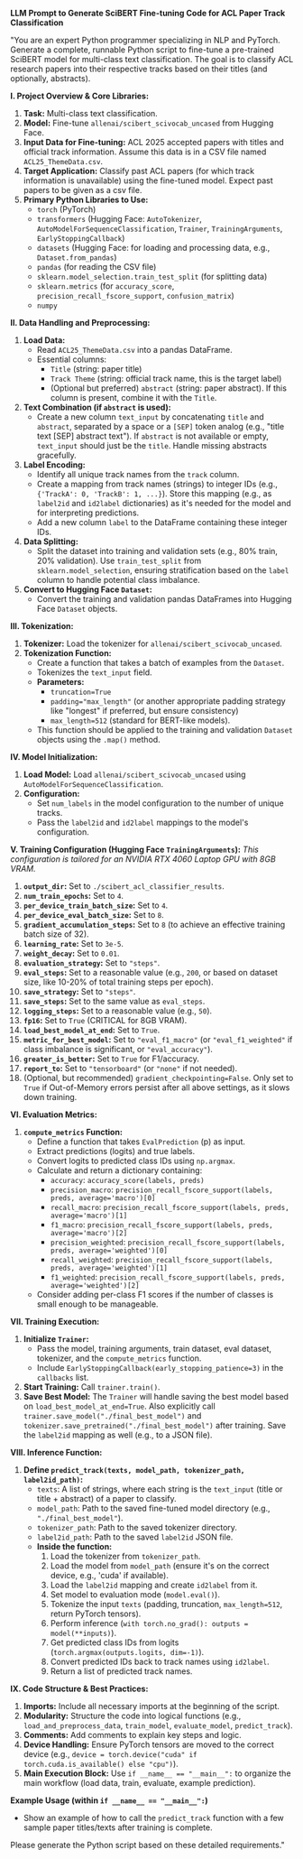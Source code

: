 **LLM Prompt to Generate SciBERT Fine-tuning Code for ACL Paper Track Classification**

"You are an expert Python programmer specializing in NLP and PyTorch. Generate a complete, runnable Python script to fine-tune a pre-trained SciBERT model for multi-class text classification. The goal is to classify ACL research papers into their respective tracks based on their titles (and optionally, abstracts).

**I. Project Overview & Core Libraries:**

1.  **Task:** Multi-class text classification.
2.  **Model:** Fine-tune `allenai/scibert_scivocab_uncased` from Hugging Face.
3.  **Input Data for Fine-tuning:** ACL 2025 accepted papers with titles and official track information. Assume this data is in a CSV file named `ACL25_ThemeData.csv`.
4.  **Target Application:** Classify past ACL papers (for which track information is unavailable) using the fine-tuned model. Expect past papers to be given as a csv file.
5.  **Primary Python Libraries to Use:**
    * `torch` (PyTorch)
    * `transformers` (Hugging Face: `AutoTokenizer`, `AutoModelForSequenceClassification`, `Trainer`, `TrainingArguments`, `EarlyStoppingCallback`)
    * `datasets` (Hugging Face: for loading and processing data, e.g., `Dataset.from_pandas`)
    * `pandas` (for reading the CSV file)
    * `sklearn.model_selection.train_test_split` (for splitting data)
    * `sklearn.metrics` (for `accuracy_score`, `precision_recall_fscore_support`, `confusion_matrix`)
    * `numpy`

**II. Data Handling and Preprocessing:**

1.  **Load Data:**
    * Read `ACL25_ThemeData.csv` into a pandas DataFrame.
    * Essential columns:
        * `Title` (string: paper title)
        * `Track Theme` (string: official track name, this is the target label)
        * (Optional but preferred) `abstract` (string: paper abstract). If this column is present, combine it with the `Title`.
2.  **Text Combination (if `abstract` is used):**
    * Create a new column `text_input` by concatenating `title` and `abstract`, separated by a space or a `[SEP]` token analog (e.g., "title text [SEP] abstract text"). If `abstract` is not available or empty, `text_input` should just be the `title`. Handle missing abstracts gracefully.
3.  **Label Encoding:**
    * Identify all unique track names from the `track` column.
    * Create a mapping from track names (strings) to integer IDs (e.g., `{'TrackA': 0, 'TrackB': 1, ...}`). Store this mapping (e.g., as `label2id` and `id2label` dictionaries) as it's needed for the model and for interpreting predictions.
    * Add a new column `label` to the DataFrame containing these integer IDs.
4.  **Data Splitting:**
    * Split the dataset into training and validation sets (e.g., 80% train, 20% validation). Use `train_test_split` from `sklearn.model_selection`, ensuring stratification based on the `label` column to handle potential class imbalance.
5.  **Convert to Hugging Face `Dataset`:**
    * Convert the training and validation pandas DataFrames into Hugging Face `Dataset` objects.

**III. Tokenization:**

1.  **Tokenizer:** Load the tokenizer for `allenai/scibert_scivocab_uncased`.
2.  **Tokenization Function:**
    * Create a function that takes a batch of examples from the `Dataset`.
    * Tokenizes the `text_input` field.
    * **Parameters:**
        * `truncation=True`
        * `padding="max_length"` (or another appropriate padding strategy like "longest" if preferred, but ensure consistency)
        * `max_length=512` (standard for BERT-like models).
    * This function should be applied to the training and validation `Dataset` objects using the `.map()` method.

**IV. Model Initialization:**

1.  **Load Model:** Load `allenai/scibert_scivocab_uncased` using `AutoModelForSequenceClassification`.
2.  **Configuration:**
    * Set `num_labels` in the model configuration to the number of unique tracks.
    * Pass the `label2id` and `id2label` mappings to the model's configuration.

**V. Training Configuration (Hugging Face `TrainingArguments`):**
    *This configuration is tailored for an NVIDIA RTX 4060 Laptop GPU with 8GB VRAM.*

1.  **`output_dir`:** Set to `./scibert_acl_classifier_results`.
2.  **`num_train_epochs`:** Set to `4`.
3.  **`per_device_train_batch_size`:** Set to `4`.
4.  **`per_device_eval_batch_size`:** Set to `8`.
5.  **`gradient_accumulation_steps`:** Set to `8` (to achieve an effective training batch size of 32).
6.  **`learning_rate`:** Set to `3e-5`.
7.  **`weight_decay`:** Set to `0.01`.
8.  **`evaluation_strategy`:** Set to `"steps"`.
9.  **`eval_steps`:** Set to a reasonable value (e.g., `200`, or based on dataset size, like 10-20% of total training steps per epoch).
10. **`save_strategy`:** Set to `"steps"`.
11. **`save_steps`:** Set to the same value as `eval_steps`.
12. **`logging_steps`:** Set to a reasonable value (e.g., `50`).
13. **`fp16`:** Set to `True` (CRITICAL for 8GB VRAM).
14. **`load_best_model_at_end`:** Set to `True`.
15. **`metric_for_best_model`:** Set to `"eval_f1_macro"` (or `"eval_f1_weighted"` if class imbalance is significant, or `"eval_accuracy"`).
16. **`greater_is_better`:** Set to `True` for F1/accuracy.
17. **`report_to`:** Set to `"tensorboard"` (or `"none"` if not needed).
18. (Optional, but recommended) `gradient_checkpointing=False`. Only set to `True` if Out-of-Memory errors persist after all above settings, as it slows down training.

**VI. Evaluation Metrics:**

1.  **`compute_metrics` Function:**
    * Define a function that takes `EvalPrediction` (p) as input.
    * Extract predictions (logits) and true labels.
    * Convert logits to predicted class IDs using `np.argmax`.
    * Calculate and return a dictionary containing:
        * `accuracy`: `accuracy_score(labels, preds)`
        * `precision_macro`: `precision_recall_fscore_support(labels, preds, average='macro')[0]`
        * `recall_macro`: `precision_recall_fscore_support(labels, preds, average='macro')[1]`
        * `f1_macro`: `precision_recall_fscore_support(labels, preds, average='macro')[2]`
        * `precision_weighted`: `precision_recall_fscore_support(labels, preds, average='weighted')[0]`
        * `recall_weighted`: `precision_recall_fscore_support(labels, preds, average='weighted')[1]`
        * `f1_weighted`: `precision_recall_fscore_support(labels, preds, average='weighted')[2]`
    * Consider adding per-class F1 scores if the number of classes is small enough to be manageable.

**VII. Training Execution:**

1.  **Initialize `Trainer`:**
    * Pass the model, training arguments, train dataset, eval dataset, tokenizer, and the `compute_metrics` function.
    * Include `EarlyStoppingCallback(early_stopping_patience=3)` in the `callbacks` list.
2.  **Start Training:** Call `trainer.train()`.
3.  **Save Best Model:** The `Trainer` will handle saving the best model based on `load_best_model_at_end=True`. Also explicitly call `trainer.save_model("./final_best_model")` and `tokenizer.save_pretrained("./final_best_model")` after training. Save the `label2id` mapping as well (e.g., to a JSON file).

**VIII. Inference Function:**

1.  **Define `predict_track(texts, model_path, tokenizer_path, label2id_path)`:**
    * `texts`: A list of strings, where each string is the `text_input` (title or title + abstract) of a paper to classify.
    * `model_path`: Path to the saved fine-tuned model directory (e.g., `"./final_best_model"`).
    * `tokenizer_path`: Path to the saved tokenizer directory.
    * `label2id_path`: Path to the saved `label2id` JSON file.
    * **Inside the function:**
        1.  Load the tokenizer from `tokenizer_path`.
        2.  Load the model from `model_path` (ensure it's on the correct device, e.g., 'cuda' if available).
        3.  Load the `label2id` mapping and create `id2label` from it.
        4.  Set model to evaluation mode (`model.eval()`).
        5.  Tokenize the input `texts` (padding, truncation, `max_length=512`, return PyTorch tensors).
        6.  Perform inference (`with torch.no_grad(): outputs = model(**inputs)`).
        7.  Get predicted class IDs from logits (`torch.argmax(outputs.logits, dim=-1)`).
        8.  Convert predicted IDs back to track names using `id2label`.
        9.  Return a list of predicted track names.

**IX. Code Structure & Best Practices:**

1.  **Imports:** Include all necessary imports at the beginning of the script.
2.  **Modularity:** Structure the code into logical functions (e.g., `load_and_preprocess_data`, `train_model`, `evaluate_model`, `predict_track`).
3.  **Comments:** Add comments to explain key steps and logic.
4.  **Device Handling:** Ensure PyTorch tensors are moved to the correct device (e.g., `device = torch.device("cuda" if torch.cuda.is_available() else "cpu")`).
5.  **Main Execution Block:** Use `if __name__ == "__main__":` to organize the main workflow (load data, train, evaluate, example prediction).

**Example Usage (within `if __name__ == "__main__":`)**

* Show an example of how to call the `predict_track` function with a few sample paper titles/texts after training is complete.

Please generate the Python script based on these detailed requirements."
